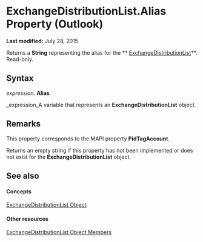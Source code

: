 
# ExchangeDistributionList.Alias Property (Outlook)

 **Last modified:** July 28, 2015

Returns a  **String** representing the alias for the ** [ExchangeDistributionList](2830dfba-6c0a-a81f-6b98-92ac2aafb59d.md)**. Read-only. 

## Syntax

 _expression_. **Alias**

 _expression_A variable that represents an  **ExchangeDistributionList** object.


## Remarks

This property corresponds to the MAPI property  **PidTagAccount**.

Returns an empty string if this property has not been implemented or does not exist for the  **ExchangeDistributionList** object.


## See also


#### Concepts


 [ExchangeDistributionList Object](2830dfba-6c0a-a81f-6b98-92ac2aafb59d.md)
#### Other resources


 [ExchangeDistributionList Object Members](89105487-3e5b-ee8b-02e0-33ad42bd2fbe.md)
